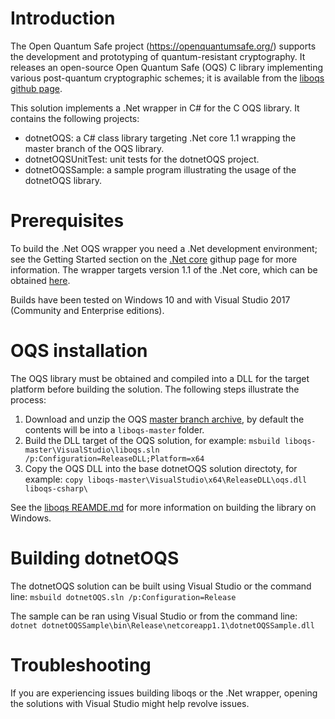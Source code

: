 # Introduction

The Open Quantum Safe project (https://openquantumsafe.org/) supports the development and prototyping of quantum-resistant cryptography. It releases an open-source Open Quantum Safe (OQS) C library implementing various post-quantum cryptographic schemes; it is available from the [liboqs github page](https://github.com/open-quantum-safe/liboqs).

This solution implements a .Net wrapper in C# for the C OQS library. It contains the following projects:
- dotnetOQS: a C# class library targeting .Net core 1.1 wrapping the master branch of the OQS library.
- dotnetOQSUnitTest: unit tests for the dotnetOQS project.
- dotnetOQSSample: a sample program illustrating the usage of the dotnetOQS library.

# Prerequisites

To build the .Net OQS wrapper you need a .Net development environment; see the Getting Started section on the [.Net core](https://dotnet.github.io/) githup page for more information. The wrapper targets version 1.1 of the .Net core, which can be obtained [here](https://dotnet.microsoft.com/download/dotnet-core/1.1).

Builds have been tested on Windows 10 and with Visual Studio 2017 (Community and Enterprise editions).

# OQS installation

The OQS library must be obtained and compiled into a DLL for the target platform before building the solution. The following steps illustrate the process:

1. Download and unzip the OQS [master branch archive](https://github.com/open-quantum-safe/liboqs/archive/master.zip), by default the contents will be into a `liboqs-master` folder.
2. Build the DLL target of the OQS solution, for example:
   `msbuild liboqs-master\VisualStudio\liboqs.sln /p:Configuration=ReleaseDLL;Platform=x64`
3. Copy the OQS DLL into the base dotnetOQS solution directoty, for example:
   `copy liboqs-master\VisualStudio\x64\ReleaseDLL\oqs.dll liboqs-csharp\`

See the [liboqs REAMDE.md](https://github.com/open-quantum-safe/liboqs#building-and-running-on-windows) for more information on building the library on Windows.

# Building dotnetOQS

The dotnetOQS solution can be built using Visual Studio or the command line:
  `msbuild dotnetOQS.sln /p:Configuration=Release`

The sample can be ran using Visual Studio or from the command line:
  `dotnet dotnetOQSSample\bin\Release\netcoreapp1.1\dotnetOQSSample.dll`

# Troubleshooting

If you are experiencing issues building liboqs or the .Net wrapper, opening the solutions with Visual Studio might help revolve issues.
